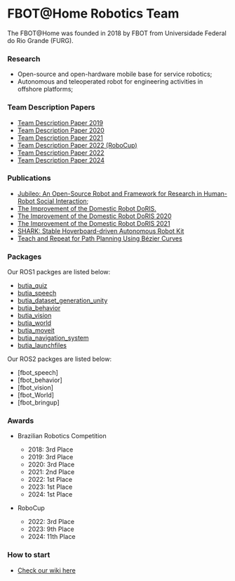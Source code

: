 # FBOT@Home Robotics Team

The FBOT@Home was founded in 2018 by FBOT from Universidade Federal do Rio Grande (FURG).

### Research

- Open-source and open-hardware mobile base for service robotics;
- Autonomous and teleoperated robot for engineering activities in offshore platforms;

### Team Description Papers
- [Team Description Paper 2019](https://drive.google.com/file/d/1fxt-tTaoY7zBt3c8iicAUb9ofUDoddLH/view?usp=share_link)
- [Team Description Paper 2020](https://drive.google.com/file/d/1A1bfNjHBTUHsVDIC5u9b8q3g45SdkRY5/view?usp=share_link)
- [Team Description Paper 2021](https://drive.google.com/file/d/1CQ8Uy9pggwJRivyQL-UhAJOjHTxTid-m/view?usp=share_link)
- [Team Description Paper 2022 (RoboCup)](https://drive.google.com/file/d/1ZBCIJjakgFjuQsuMHK7J-i9LRD6Z6vyg/view?usp=share_link)
- [Team Description Paper 2022](https://drive.google.com/file/d/1IFcNxrehfH0oAJZ1qMLu5pbDlJwZ6j3X/view?usp=share_link)
- [Team Description Paper 2024](https://drive.google.com/file/d/1TitU7D3o-0VsoATWdgsOy5Dww5jQWaWs/view?usp=sharing)

### Publications

- [Jubileo: An Open-Source Robot and Framework for Research in Human-Robot Social Interaction](https://arxiv.org/abs/2209.13509);
- [The Improvement of the Domestic Robot DoRIS.](https://even3.blob.core.windows.net/anais/384160.pdf)
- [The Improvement of the Domestic Robot DoRIS 2020](https://drive.google.com/file/d/1G-0Rcb5Mnor76NUb6_ri0i55t7GOYg_X/view?usp=share_link)
- [The Improvement of the Domestic Robot DoRIS 2021](https://drive.google.com/file/d/1A1bfNjHBTUHsVDIC5u9b8q3g45SdkRY5/view?usp=share_link)
- [SHARK: Stable Hoverboard-driven Autonomous Robot Kit](https://www.even3.com.br/anais/v-brahur-vi-brasero/869310-shark--stable-hoverboard-driven-autonomous-robot-kit/)
- [Teach and Repeat for Path Planning Using Bézier Curves](https://ieeexplore.ieee.org/document/10837801)

### Packages

Our ROS1 packges are listed below:

- [butia_quiz](https://github.com/butia-bots/butia_quiz)
- [butia_speech](https://github.com/butia-bots/butia_speech)
- [butia_dataset_generation_unity](https://github.com/butia-bots/butia_dataset_generation_unity)
- [butia_behavior](https://github.com/butia-bots/butia_behavior)
- [butia_vision](https://github.com/butia-bots/butia_vision)
- [butia_world](https://github.com/butia-bots/butia_launchfiles)
- [butia_moveit](https://github.com/butia-bots/butia_moveit)
- [butia_navigation_system](https://github.com/butia-bots/butia_navigation_system)
- [butia_launchfiles](https://github.com/butia-bots/butia_launchfiles)

  
Our ROS2 packges are listed below:

- [fbot_speech]
- [fbot_behavior]
- [fbot_vision]
- [fbot_World]
- [fbot_bringup]

### Awards

- Brazilian Robotics Competition
  - 2018: 3rd Place
  - 2019: 3rd Place
  - 2020: 3rd Place
  - 2021: 2nd Place
  - 2022: 1st Place
  - 2023: 1st Place
  - 2024: 1st Place

- RoboCup
  - 2022: 3rd Place
  - 2023: 9th Place
  - 2024: 11th Place
  
### How to start

- [Check our wiki here](https://github.com/butia-bots/butia_learning/wiki)
